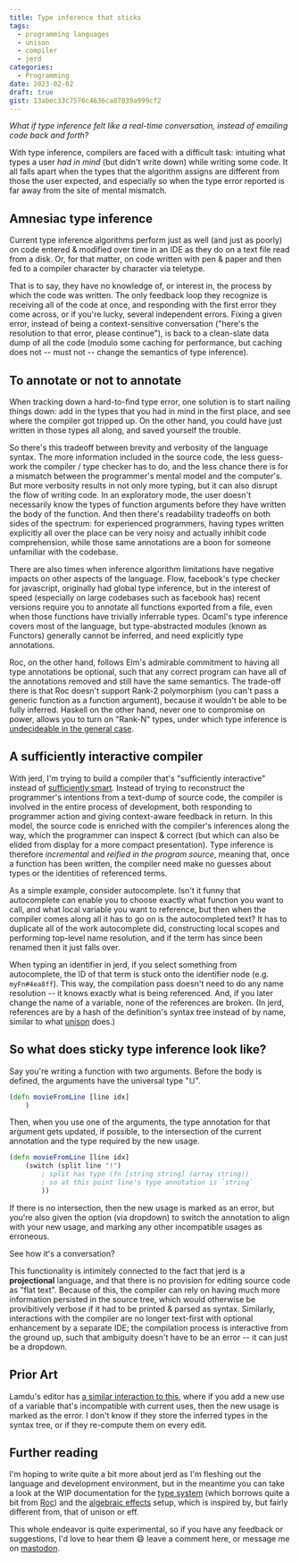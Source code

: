 ```yaml
---
title: Type inference that sticks
tags:
  - programming languages
  - unison
  - compiler
  - jerd
categories:
  - Programming
date: 2023-02-02
draft: true
gist: 13abec33c7576c4636ca87039a999cf2
---
```


*What if type inference felt like a real-time conversation, instead of emailing code back and forth?*

With type inference, compilers are faced with a difficult task: intuiting what types a user *had in mind* (but didn't write down) while writing some code. It all falls apart when the types that the algorithm assigns are different from those the user expected, and especially so when the type error reported is far away from the site of mental mismatch.

<!-- more -->

## Amnesiac type inference

Current type inference algorithms perform just as well (and just as poorly) on code entered & modified over time in an IDE as they do on a text file read from a disk. Or, for that matter, on code written with pen & paper and then fed to a compiler character by character via teletype.

That is to say, they have no knowledge of, or interest in, the process by which the code was written. The only feedback loop they recognize is receiving all of the code at once, and responding with the first error they come across, or if you're lucky, several independent errors. Fixing a given error, instead of being a context-sensitive conversation ("here's the resolution to that error, please continue"), is back to a clean-slate data dump of all the code (modulo some caching for performance, but caching does not -- must not -- change the semantics of type inference).

## To annotate or not to annotate

When tracking down a hard-to-find type error, one solution is to start nailing things down: add in the types that you had in mind in the first place, and see where the compiler got tripped up. On the other hand, you could have just written in those types all along, and saved yourself the trouble.

So there's this tradeoff between brevity and verbosity of the language syntax. The more information included in the source code, the less guess-work the compiler / type checker has to do, and the less chance there is for a mismatch between the programmer's mental model and the computer's. But more verbosity results in not only more typing, but it can also disrupt the flow of writing code. In an exploratory mode, the user doesn't necessarily know the types of function arguments before they have written the body of the function. And then there's readability tradeoffs on both sides of the spectrum: for experienced programmers, having types written explicitly all over the place can be very noisy and actually inhibit code comprehension, while those same annotations are a boon for someone unfamiliar with the codebase.

There are also times when inference algorithm limitations have negative impacts on other aspects of the language. Flow, facebook's type checker for javascript, originally had global type inference, but in the interest of speed (especially on large codebases such as facebook has) recent versions require you to annotate all functions exported from a file, even when those functions have trivially inferrable types. Ocaml's type inference covers most of the language, but type-abstracted modules (known as Functors) generally cannot be inferred, and need explicitly type annotations.

Roc, on the other hand, follows Elm's admirable commitment to having all type annotations be optional, such that any correct program can have all of the annotations removed and still have the same semantics. The trade-off there is that Roc doesn't support Rank-2 polymorphism (you can't pass a generic function as a function argument), because it wouldn't be able to be fully inferred. Haskell on the other hand, never one to compromise on power, allows you to turn on "Rank-N" types, under which type inference is [undecideable in the general case](https://en.wikipedia.org/wiki/Parametric_polymorphism#Higher-rank_polymorphism).

## A sufficiently interactive compiler

With jerd, I'm trying to build a compiler that's "sufficiently interactive" instead of [sufficiently smart](http://wiki.c2.com/?SufficientlySmartCompiler). Instead of trying to reconstruct the programmer's intentions from a text-dump of source code, the compiler is involved in the entire process of development, both responding to programmer action and giving context-aware feedback in return. In this model, the source code is enriched with the compiler's inferences along the way, which the programmer can inspect & correct (but which can also be elided from display for a more compact presentation). Type inference is therefore *incremental* and *reified in the program source*, meaning that, once a function has been written, the compiler need make no guesses about types or the identities of referenced terms.

As a simple example, consider autocomplete. Isn't it funny that autocomplete can enable you to choose exactly what function you want to call, and what local variable you want to reference, but then when the compiler comes along all it has to go on is the autocompleted text? It has to duplicate all of the work autocomplete did, constructing local scopes and performing top-level name resolution, and if the term has since been renamed then it just falls over.

When typing an identifier in jerd, if you select something from autocomplete, the ID of that term is stuck onto the identifier node (e.g. `myFn#4ea8ff`). This way, the compilation pass doesn't need to do any name resolution -- it knows exactly what is being referenced. And, if you later change the name of a variable, none of the references are broken. (In jerd, references are by a hash of the definition's syntax tree instead of by name, similar to what [unison](https://www.unison-lang.org/learn/the-big-idea/) does.)

## So what does sticky type inference look like?

Say you're writing a function with two arguments. Before the body is defined,
the arguments have the universal type "𝕌".

```clojure
(defn movieFromLine [line idx]
	)
```

Then, when you use one of the arguments, the type annotation for that
argument gets updated, if possible, to the intersection of the current
annotation and the type required by the new usage.

```clojure
(defn movieFromLine [line idx]
	(switch (split line "!")
		; split has type (fn [string string] (array string))
		; so at this point line's type annotation is `string`
		))
```

If there is no intersection, then the new usage is marked as an error,
but you're also given the option (via dropdown) to switch the annotation to align with
your new usage, and marking any other incompatible usages as erroneous.

See how it's a conversation?

This functionality is intimitely connected to the fact that jerd is a **projectional** language,
and that there is no provision for editing source code as "flat text". Because of this,
the compiler can rely on having much more information persisted in the source tree, which would
otherwise be provibitively verbose if it had to be printed & parsed as syntax. Similarly, interactions
with the compiler are no longer text-first with optional enhancement by a separate IDE; the compilation process is interactive from the ground up, such that ambiguity doesn't have to be an error -- it can just be a dropdown.

## Prior Art

Lamdu's editor has [a similar interaction to this](https://www.youtube.com/watch?v=viF1bVTOO6k&t=1s), where if you add a new use of a variable that's incompatible with current uses, then the new usage is marked as the error. I don't know if they store the inferred types in the syntax tree, or if they re-compute them on every edit.

## Further reading

I'm hoping to write quite a bit more about jerd as I'm fleshing out the language and development environment, but in the meantime you can take a look at the WIP documentation for the [type system](https://github.com/jaredly/j3/blob/main/docs/Types.md) (which borrows quite a bit from [Roc](https://www.roc-lang.org/)) and the [algebraic effects](https://github.com/jaredly/j3/blob/main/docs/Algebraic%20Effects.md) setup, which is inspired by, but fairly different from, that of unison or eff.

This whole endeavor is quite experimental, so if you have any feedback or suggestions, I'd love to hear them 😄 leave a comment here, or message me on [mastodon](https://mastodon.social/@jaredly).
